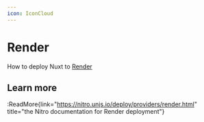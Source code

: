 ```yaml
---
icon: IconCloud
---
```


# Render

How to deploy Nuxt to [Render](https://render.com/)

## Learn more

:ReadMore{link="https://nitro.unjs.io/deploy/providers/render.html" title="the Nitro documentation for Render deployment"}
